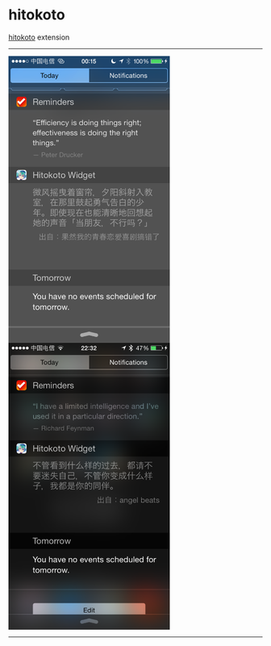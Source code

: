 # hitokoto
[hitokoto](http://hitokoto.us) extension

----------
<img src="./screenshot/IMG_4023.PNG" width = "320" alt="hitokoto" align=center />
<img src="./screenshot/IMG_4040.PNG" width = "320" alt="hitokoto" align=center />

----------